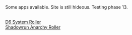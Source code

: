Some apps available. Site is still hideous. Testing phase 13.

<br /><a href="/d6-system-roller/d6-system-roller.html">D6 System Roller</a>
<br /><a href="/anarchy-roller/anarchy-roller.html">Shadowrun Anarchy Roller</a>